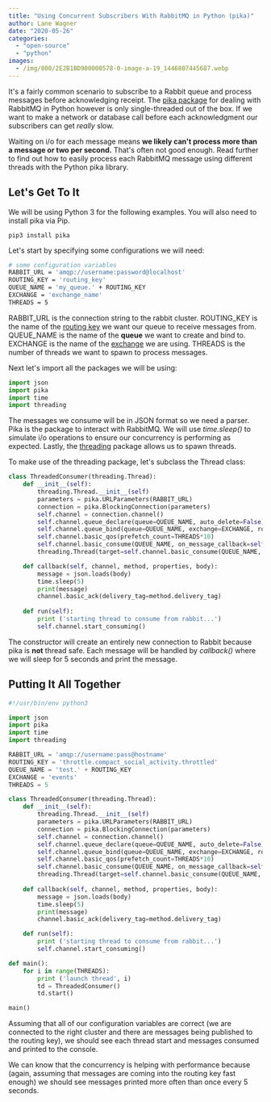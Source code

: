 ```yaml
---
title: "Using Concurrent Subscribers With RabbitMQ in Python (pika)"
author: Lane Wagner
date: "2020-05-26"
categories: 
  - "open-source"
  - "python"
images:
  - /img/800/2E2B1BD900000578-0-image-a-19_1446807445687.webp
---
```


It's a fairly common scenario to subscribe to a Rabbit queue and process messages before acknowledging receipt. The [pika package](https://pypi.org/project/pika/) for dealing with RabbitMQ in Python however is only single-threaded out of the box. If we want to make a network or database call before each acknowledgment our subscribers can get _really_ slow.

Waiting on i/o for each message means **we likely can't process more than a message or two per second.** That's often not good enough. Read further to find out how to easily process each RabbitMQ message using different threads with the Python pika library.

## Let's Get To It

We will be using Python 3 for the following examples. You will also need to install pika via Pip.

```
pip3 install pika
```

Let's start by specifying some configurations we will need:

```bash
# some configuration variables
RABBIT_URL = 'amqp://username:password@localhost'
ROUTING_KEY = 'routing_key'
QUEUE_NAME = 'my_queue.' + ROUTING_KEY
EXCHANGE = 'exchange_name'
THREADS = 5
```

RABBIT\_URL is the connection string to the rabbit cluster. ROUTING\_KEY is the name of the [routing key](https://www.rabbitmq.com/tutorials/tutorial-four-python.html) we want our queue to receive messages from. QUEUE\_NAME is the name of the **queue** we want to create and bind to. EXCHANGE is the name of the [exchange](https://www.rabbitmq.com/tutorials/amqp-concepts.html) we are using. THREADS is the number of threads we want to spawn to process messages.

Next let's import all the packages we will be using:

```py
import json
import pika
import time
import threading
```

The messages we consume will be in JSON format so we need a parser. Pika is the package to interact with RabbitMQ. We will use _time.sleep()_ to simulate i/o operations to ensure our concurrency is performing as expected. Lastly, the [threading](https://docs.python.org/3/library/threading.html) package allows us to spawn threads.

  
To make use of the threading package, let's subclass the Thread class:

```py
class ThreadedConsumer(threading.Thread):
    def __init__(self):
        threading.Thread.__init__(self)
        parameters = pika.URLParameters(RABBIT_URL)
        connection = pika.BlockingConnection(parameters)
        self.channel = connection.channel()
        self.channel.queue_declare(queue=QUEUE_NAME, auto_delete=False)
        self.channel.queue_bind(queue=QUEUE_NAME, exchange=EXCHANGE, routing_key=ROUTING_KEY)
        self.channel.basic_qos(prefetch_count=THREADS*10)
        self.channel.basic_consume(QUEUE_NAME, on_message_callback=self.callback)
        threading.Thread(target=self.channel.basic_consume(QUEUE_NAME, on_message_callback=self.callback))

    def callback(self, channel, method, properties, body):
        message = json.loads(body)
        time.sleep(5)
        print(message)
        channel.basic_ack(delivery_tag=method.delivery_tag)
        
    def run(self):
        print ('starting thread to consume from rabbit...')
        self.channel.start_consuming()
```

The constructor will create an entirely new connection to Rabbit because pika is **not** thread safe. Each message will be handled by _callback()_ where we will sleep for 5 seconds and print the message.

## Putting It All Together

```py
#!/usr/bin/env python3

import json
import pika
import time
import threading

RABBIT_URL = 'amqp://username:pass@hostname'
ROUTING_KEY = 'throttle.compact_social_activity.throttled'
QUEUE_NAME = 'test.' + ROUTING_KEY
EXCHANGE = 'events'
THREADS = 5

class ThreadedConsumer(threading.Thread):
    def __init__(self):
        threading.Thread.__init__(self)
        parameters = pika.URLParameters(RABBIT_URL)
        connection = pika.BlockingConnection(parameters)
        self.channel = connection.channel()
        self.channel.queue_declare(queue=QUEUE_NAME, auto_delete=False)
        self.channel.queue_bind(queue=QUEUE_NAME, exchange=EXCHANGE, routing_key=ROUTING_KEY)
        self.channel.basic_qos(prefetch_count=THREADS*10)
        self.channel.basic_consume(QUEUE_NAME, on_message_callback=self.callback)
        threading.Thread(target=self.channel.basic_consume(QUEUE_NAME, on_message_callback=self.callback))
        
    def callback(self, channel, method, properties, body):
        message = json.loads(body)
        time.sleep(5)
        print(message)
        channel.basic_ack(delivery_tag=method.delivery_tag)

    def run(self):
        print ('starting thread to consume from rabbit...')
        self.channel.start_consuming()

def main():
    for i in range(THREADS):
        print ('launch thread', i)
        td = ThreadedConsumer()
        td.start()

main()
```

Assuming that all of our configuration variables are correct (we are connected to the right cluster and there are messages being published to the routing key), we should see each thread start and messages consumed and printed to the console.

We can know that the concurrency is helping with performance because (again, assuming that messages are coming into the routing key fast enough) we should see messages printed more often than once every 5 seconds.
